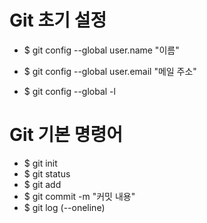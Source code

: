 # Git 초기 설정
- $ git config --global user.name "이름"
- $ git config --global user.email "메일 주소"

- $ git config --global -l

# Git 기본 명령어
- $ git init
- $ git status
- $ git add
- $ git commit -m "커밋 내용"
- $ git log (--oneline)
